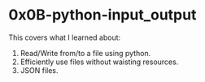 # 0x0B-python-input_output    

This covers what I learned about:    
1. Read/Write from/to a file using python.    
2. Efficiently use files without waisting resources.    
3. JSON files.
